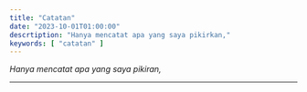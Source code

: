 ```yaml
---
title: "Catatan"
date: "2023-10-01T01:00:00"
descrtiption: "Hanya mencatat apa yang saya pikirkan,"
keywords: [ "catatan" ]
---
```


*Hanya mencatat apa yang saya pikiran,*

---
